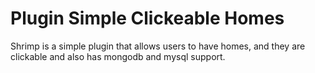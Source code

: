 # Plugin Simple Clickeable Homes
Shrimp is a simple plugin that allows users to have homes, and they are clickable and also has mongodb and mysql support.
